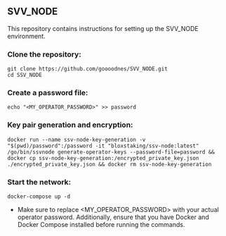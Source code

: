 ## SVV_NODE
This repository contains instructions for setting up the SVV_NODE environment.

### Clone the repository:
```
git clone https://github.com/goooodnes/SVV_NODE.git
cd SSV_NODE
```

### Create a password file:
```
echo "<MY_OPERATOR_PASSWORD>" >> password
```

### Key pair generation and encryption:
```
docker run --name ssv-node-key-generation -v "$(pwd)/password":/password -it "bloxstaking/ssv-node:latest" /go/bin/ssvnode generate-operator-keys --password-file=password && docker cp ssv-node-key-generation:/encrypted_private_key.json ./encrypted_private_key.json && docker rm ssv-node-key-generation
```

### Start the network:
```
docker-compose up -d
```

* Make sure to replace <MY_OPERATOR_PASSWORD> with your actual operator password. Additionally, ensure that you have Docker and Docker Compose installed before running the commands.
